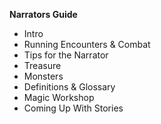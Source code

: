 **Narrators Guide**

* Intro
* Running Encounters & Combat
* Tips for the Narrator
* Treasure
* Monsters
* Definitions & Glossary
* Magic Workshop
* Coming Up With Stories